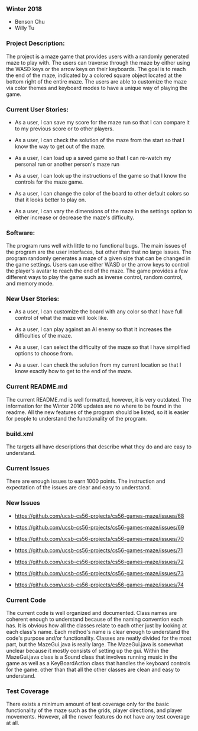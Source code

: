 ### Winter 2018
* Benson Chu
* Willy Tu

### Project Description:

The project is a maze game that provides users with a randomly generated maze to play with. The users can traverse through 
the maze by either using the WASD keys or the arrow keys on their keyboards. The goal is to reach the end of the maze, 
indicated by a colored square object located at the bottom right of the entire maze. The users are able to customize the 
maze via color themes and keyboard modes to have a unique way of playing the game. 

### Current User Stories:

* As a user, I can save my score for the maze run so that I can compare it to my previous score or to 
other players.

* As a user, I can check the solution of the maze from the start so that I know the way to get out of the maze.
	
* As a user, I can load up a saved game so that I can re-watch my personal run or another person's maze run

* As a user, I can look up the instructions of the game so that I know the controls for the maze game.
	
* As a user, I can change the color of the board to other default colors so that it looks better to play on.

* As a user, I can vary the dimensions of the maze in the settings option to either increase or decrease the maze's difficulty.
	
### Software:

  The program runs well with little to no functional bugs. The main issues of the program are the user interfaces, 
but other than that no large issues. The program randomly generates a maze of a given size that can be changed in 
the game settings. Users can use either WASD or the arrow keys to control the player's avatar to reach the end of the 
maze. The game provides a few different ways to play the game such as inverse control, random control, and memory mode.
	
### New User Stories:
* As a user, I can customize the board with any color so that I have full control of what the maze will look like.

* As a user, I can play against an AI enemy so that it increases the difficulties of the maze.

* As a user, I can select the difficulty of the maze so that I have simplified options to choose from.

* As a user. I can check the solution from my current location so that I know exactly how to get to the end of the maze.
	
### Current README.md

  The current README.md is well formatted, however, it is very outdated. The information for the Winter 2016 updates are no
where to be found in the readme. All the new features of the program should be listed, so it is easier for people to understand
the functionality of the program.

### build.xml
  The targets all have descriptions that describe what they do and are easy to understand.
	
### Current Issues
  There are enough issues to earn 1000 points. The instruction and expectation of the issues are clear and easy to understand.
	
### New Issues
* <https://github.com/ucsb-cs56-projects/cs56-games-maze/issues/68>

* <https://github.com/ucsb-cs56-projects/cs56-games-maze/issues/69>

* <https://github.com/ucsb-cs56-projects/cs56-games-maze/issues/70>

* <https://github.com/ucsb-cs56-projects/cs56-games-maze/issues/71>

* <https://github.com/ucsb-cs56-projects/cs56-games-maze/issues/72>

* <https://github.com/ucsb-cs56-projects/cs56-games-maze/issues/73>

* <https://github.com/ucsb-cs56-projects/cs56-games-maze/issues/74>

### Current Code

The current code is well organized and documented. Class names are coherent enough to understand 
because of the naming convention each has. It is obvious how all the classes relate to each other just by looking at 
each class's name. Each method's name is clear enough to understand the code's purpose and/or functionality. Classes 
are neatly divided for the most part, but the MazeGui.java is really large. The MazeGui.java is somewhat unclear because 
it mostly consists of setting up the gui. Within the MazeGui.java class is a Sound class that involves running music 
in the game as well as a KeyBoardAction class that handles the keyboard controls for the game. other than that all the 
other classes are clean and easy to understand.



### Test Coverage
There exists a minimum amount of test coverage only for the basic functionality of the maze such as the grids, 
player directions, and player movements. However, all the newer features do not have any test coverage at all.


